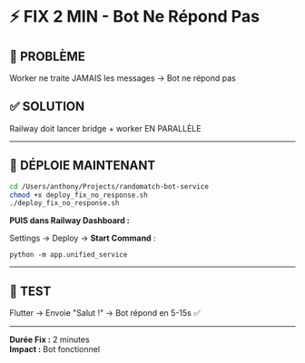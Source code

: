 # ⚡ FIX 2 MIN - Bot Ne Répond Pas

## 🎯 PROBLÈME
Worker ne traite JAMAIS les messages → Bot ne répond pas

## ✅ SOLUTION
Railway doit lancer bridge + worker EN PARALLÈLE

---

## 🚀 DÉPLOIE MAINTENANT

```bash
cd /Users/anthony/Projects/randomatch-bot-service
chmod +x deploy_fix_no_response.sh
./deploy_fix_no_response.sh
```

**PUIS dans Railway Dashboard :**

Settings → Deploy → **Start Command** :
```
python -m app.unified_service
```

---

## 🧪 TEST

Flutter → Envoie "Salut !" → Bot répond en 5-15s ✅

---

**Durée Fix :** 2 minutes  
**Impact :** Bot fonctionnel
